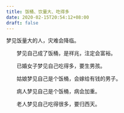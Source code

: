 ```yaml
---
title: 饭桶、饮量大、吃得多
date: 2020-02-15T20:54:12+08:00
draft: false
---
```


梦见饭量大的人，灾难会降临。<br>

　　梦见自己成了饭桶，是祥兆，注定会富裕。<br>

　　已婚女子梦见自己吃得多，要生男孩。<br>

　　姑娘梦见自己是个饭桶，会嫁给有钱的男子。<br>

　　病人梦见自己是个饭桶，病会加重。<br>

　　老人梦见自己吃得很多，要归西天。<br>

